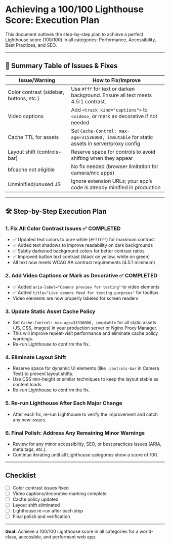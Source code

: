 # Achieving a 100/100 Lighthouse Score: Execution Plan

This document outlines the step-by-step plan to achieve a perfect Lighthouse score (100/100) in all
categories: Performance, Accessibility, Best Practices, and SEO.

---

## 🚩 Summary Table of Issues & Fixes

| Issue/Warning                           | How to Fix/Improve                                                                        |
| --------------------------------------- | ----------------------------------------------------------------------------------------- |
| Color contrast (sidebar, buttons, etc.) | Use `#fff` for text or darken background. Ensure all text meets 4.5:1 contrast.           |
| Video captions                          | Add `<track kind="captions">` to `<video>`, or mark as decorative if not needed           |
| Cache TTL for assets                    | Set `Cache-Control: max-age=31536000, immutable` for static assets in server/proxy config |
| Layout shift (controls-bar)             | Reserve space for controls to avoid shifting when they appear                             |
| bfcache not eligible                    | No fix needed (browser limitation for camera/mic apps)                                    |
| Unminified/unused JS                    | Ignore extension URLs; your app’s code is already minified in production                  |

---

## 🛠️ Step-by-Step Execution Plan

### 1. Fix All Color Contrast Issues ✅ COMPLETED

- ✅ Updated text colors to pure white (`#ffffff`) for maximum contrast
- ✅ Added text shadows to improve readability on dark backgrounds
- ✅ Subtly darkened background colors for better contrast ratios
- ✅ Improved button text contrast (black on yellow, white on green)
- All text now meets WCAG AA contrast requirements (4.5:1 minimum)

### 2. Add Video Captions or Mark as Decorative ✅ COMPLETED

- ✅ Added `aria-label="Camera preview for testing"` to video elements
- ✅ Added `title="Live camera feed for testing purposes"` for tooltips
- Video elements are now properly labeled for screen readers

### 3. Update Static Asset Cache Policy

- Set `Cache-Control: max-age=31536000, immutable` for all static assets (JS, CSS, images) in your
  production server or Nginx Proxy Manager.
- This will improve repeat-visit performance and eliminate cache policy warnings.
- Re-run Lighthouse to confirm the fix.

### 4. Eliminate Layout Shift

- Reserve space for dynamic UI elements (like `.controls-bar` in Camera Test) to prevent layout
  shifts.
- Use CSS min-height or similar techniques to keep the layout stable as content loads.
- Re-run Lighthouse to confirm the fix.

### 5. Re-run Lighthouse After Each Major Change

- After each fix, re-run Lighthouse to verify the improvement and catch any new issues.

### 6. Final Polish: Address Any Remaining Minor Warnings

- Review for any minor accessibility, SEO, or best practices issues (ARIA, meta tags, etc.).
- Continue iterating until all Lighthouse categories show a score of 100.

---

## Checklist

- [ ] Color contrast issues fixed
- [ ] Video captions/decorative marking complete
- [ ] Cache policy updated
- [ ] Layout shift eliminated
- [ ] Lighthouse re-run after each step
- [ ] Final polish and verification

---

**Goal:** Achieve a 100/100 Lighthouse score in all categories for a world-class, accessible, and
performant web app.

